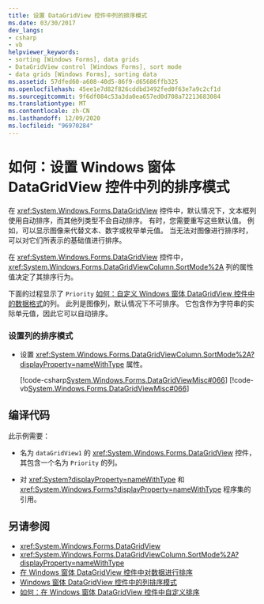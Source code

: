 ```yaml
---
title: 设置 DataGridView 控件中列的排序模式
ms.date: 03/30/2017
dev_langs:
- csharp
- vb
helpviewer_keywords:
- sorting [Windows Forms], data grids
- DataGridView control [Windows Forms], sort mode
- data grids [Windows Forms], sorting data
ms.assetid: 57dfed60-a608-40d5-86f9-d65686ffb325
ms.openlocfilehash: 45ee1e7d82f826cddbd3492fed0f63e7a9c2cf1d
ms.sourcegitcommit: 9f6df084c53a3da0ea657ed0d708a72213683084
ms.translationtype: MT
ms.contentlocale: zh-CN
ms.lasthandoff: 12/09/2020
ms.locfileid: "96970284"
---
```

# <a name="how-to-set-the-sort-modes-for-columns-in-the-windows-forms-datagridview-control"></a>如何：设置 Windows 窗体 DataGridView 控件中列的排序模式
在 <xref:System.Windows.Forms.DataGridView> 控件中，默认情况下，文本框列使用自动排序，而其他列类型不会自动排序。 有时，您需要重写这些默认值。 例如，可以显示图像来代替文本、数字或枚举单元值。 当无法对图像进行排序时，可以对它们所表示的基础值进行排序。  
  
 在 <xref:System.Windows.Forms.DataGridView> 控件中， <xref:System.Windows.Forms.DataGridViewColumn.SortMode%2A> 列的属性值决定了其排序行为。  
  
 下面的过程显示了 `Priority` [如何：自定义 Windows 窗体 DataGridView 控件中的数据格式](how-to-customize-data-formatting-in-the-windows-forms-datagridview-control.md)的列。 此列是图像列，默认情况下不可排序。 它包含作为字符串的实际单元值，因此它可以自动排序。  
  
### <a name="to-set-the-sort-mode-for-a-column"></a>设置列的排序模式  
  
- 设置 <xref:System.Windows.Forms.DataGridViewColumn.SortMode%2A?displayProperty=nameWithType> 属性。  
  
     [!code-csharp[System.Windows.Forms.DataGridViewMisc#066](~/samples/snippets/csharp/VS_Snippets_Winforms/System.Windows.Forms.DataGridViewMisc/CS/datagridviewmisc.cs#066)]
     [!code-vb[System.Windows.Forms.DataGridViewMisc#066](~/samples/snippets/visualbasic/VS_Snippets_Winforms/System.Windows.Forms.DataGridViewMisc/VB/datagridviewmisc.vb#066)]  
  
## <a name="compiling-the-code"></a>编译代码  
 此示例需要：  
  
- 名为 `dataGridView1` 的 <xref:System.Windows.Forms.DataGridView> 控件，其包含一个名为 `Priority` 的列。  
  
- 对 <xref:System?displayProperty=nameWithType> 和 <xref:System.Windows.Forms?displayProperty=nameWithType> 程序集的引用。  
  
## <a name="see-also"></a>另请参阅

- <xref:System.Windows.Forms.DataGridView>
- <xref:System.Windows.Forms.DataGridViewColumn.SortMode%2A?displayProperty=nameWithType>
- [在 Windows 窗体 DataGridView 控件中对数据进行排序](sorting-data-in-the-windows-forms-datagridview-control.md)
- [Windows 窗体 DataGridView 控件中的列排序模式](column-sort-modes-in-the-windows-forms-datagridview-control.md)
- [如何：在 Windows 窗体 DataGridView 控件中自定义排序](how-to-customize-sorting-in-the-windows-forms-datagridview-control.md)
